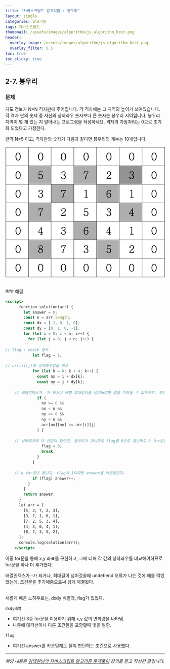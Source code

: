 ```yaml
---
title: "자바스크립트 알고리즘 : 봉우리"
layout: single
categories: 알고리즘
tags: 자바스크립트
thumbnail: /assets/images/algorithm/js_algorithm_best.png
header:
  overlay_image: /assets/images/algorithm/js_algorithm_best.png
  overlay_filter: 0.5
toc: true
toc_sticky: true
---
```


## 2-7. 봉우리

### 문제

지도 정보가 N\*N 격자판에 주어집니다. 각 격자에는 그 지역의 높이가 쓰여있습니다. 각 격자
판의 숫자 중 자신의 상하좌우 숫자보다 큰 숫자는 봉우리 지역입니다. 봉우리 지역이 몇 개
있는 지 알아내는 프로그램을 작성하세요.
격자의 가장자리는 0으로 초기화 되었다고 가정한다.

만약 N=5 이고, 격자판의 숫자가 다음과 같다면 봉우리의 개수는 10개입니다.
<br>

![1](/assets/images/algorithm/algo207-00001.png)

<br>
### 해결

```jsx
<script>
      function solution(arr) {
        let answer = 0;
        const n = arr.length;
        const dx = [-1, 0, 1, 0];
        const dy = [0, 1, 0, -1];
        for (let i = 0; i < n; i++) {
          for (let j = 0; j < n; j++) {

// flag : check 용도
            let flag = 1;

// arr[i][j]의 상하좌우값을 비교
            for (let k = 0; k < 4; k++) {
              const nx = i + dx[k];
              const ny = j + dy[k];

	// 배열인덱스가 -가 되거나 배열 최대길이를 넘어버리면 값을 가져올 수 없으므로, 조건문추가.
              if (
                nx >= 0 &&
                nx < n &&
                ny >= 0 &&
                ny < n &&
                arr[nx][ny] >= arr[i][j]
              ) {

	// 상하좌우에 더 큰값이 있으면, 봉우리가 아니므로 flag를 0으로 갱신하고 k for문을 탈출한다.
                flag = 0;
                break;
              }
            }

	// k for문이 끝나고, flag가 1이라면 answer를 카운팅한다.
            if (flag) answer++;
          }
        }
        return answer;
      }
      let arr = [
        [5, 3, 7, 2, 3],
        [3, 7, 1, 6, 1],
        [7, 2, 5, 3, 4],
        [4, 3, 6, 4, 1],
        [8, 7, 3, 5, 2],
      ];
      console.log(solution(arr));
    </script>
```

이중 for문을 통해 x,y 좌표를 구현하고, 그에 더해 각 값의 상하좌우를 비교해야하므로 for문을 하나 더 추가했다.

배열인덱스가 -가 되거나, 최대길이 넘어갔을때 undefiend 오류가 나는 것에 애를 먹었었는데, 조건문을 추가해줌으로써 쉽게 해결됬다.

<br>
새롭게 배운 노하우로는, dxdy 배열과, flag가 있었다.

`dxdy배열`

- 여기선 3중 for문을 이용하기 위해 x,y 값의 변화량을 나타냄.
- 나중에 대각선이나 다른 조건들을 포함할때 빛을 발함.

`flag`

- 여기선 answer를 카운팅해도 될지 판단하는 조건으로 사용했다.

---

_해당 내용은 [김태원님의 자바스크립트 알고리즘 문제풀이](https://www.inflearn.com/course/%EC%9E%90%EB%B0%94%EC%8A%A4%ED%81%AC%EB%A6%BD%ED%8A%B8-%EC%95%8C%EA%B3%A0%EB%A6%AC%EC%A6%98-%EB%AC%B8%EC%A0%9C%ED%92%80%EC%9D%B4/dashboard) 강의를 듣고 작성한 글입니다._
